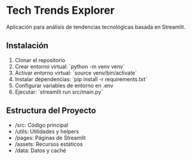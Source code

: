 # Tech Trends Explorer

Aplicación para análisis de tendencias tecnológicas basada en Streamlit.

## Instalación

1. Clonar el repositorio
2. Crear entorno virtual: \`python -m venv venv\`
3. Activar entorno virtual: \`source venv/bin/activate\`
4. Instalar dependencias: \`pip install -r requirements.txt\`
5. Configurar variables de entorno en .env
6. Ejecutar: \`streamlit run src/main.py\`

## Estructura del Proyecto

- /src: Código principal
- /utils: Utilidades y helpers
- /pages: Páginas de Streamlit
- /assets: Recursos estáticos
- /data: Datos y caché
